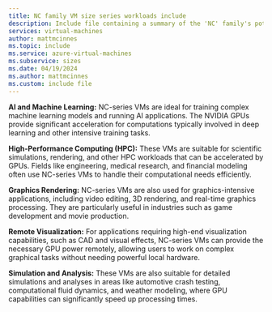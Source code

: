 ```yaml
---
title: NC family VM size series workloads include
description: Include file containing a summary of the 'NC' family's potential workloads.
services: virtual-machines
author: mattmcinnes
ms.topic: include
ms.service: azure-virtual-machines
ms.subservice: sizes
ms.date: 04/19/2024
ms.author: mattmcinnes
ms.custom: include file
---
```

**AI and Machine Learning:** NC-series VMs are ideal for training complex machine learning models and running AI applications. The NVIDIA GPUs provide significant acceleration for computations typically involved in deep learning and other intensive training tasks.

**High-Performance Computing (HPC):** These VMs are suitable for scientific simulations, rendering, and other HPC workloads that can be accelerated by GPUs. Fields like engineering, medical research, and financial modeling often use NC-series VMs to handle their computational needs efficiently.

**Graphics Rendering:** NC-series VMs are also used for graphics-intensive applications, including video editing, 3D rendering, and real-time graphics processing. They are particularly useful in industries such as game development and movie production.

**Remote Visualization:** For applications requiring high-end visualization capabilities, such as CAD and visual effects, NC-series VMs can provide the necessary GPU power remotely, allowing users to work on complex graphical tasks without needing powerful local hardware.

**Simulation and Analysis:** These VMs are also suitable for detailed simulations and analyses in areas like automotive crash testing, computational fluid dynamics, and weather modeling, where GPU capabilities can significantly speed up processing times.
